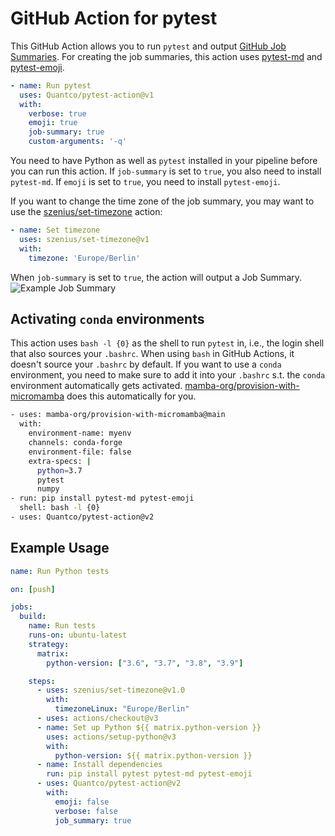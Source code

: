 # GitHub Action for pytest

This GitHub Action allows you to run `pytest` and output [GitHub Job Summaries](https://github.blog/2022-05-09-supercharging-github-actions-with-job-summaries/). For creating the job summaries, this action uses [pytest-md](https://github.com/hackebrot/pytest-md) and [pytest-emoji](https://github.com/hackebrot/pytest-emoji).

```yaml
- name: Run pytest
  uses: Quantco/pytest-action@v1
  with:
    verbose: true
    emoji: true
    job-summary: true
    custom-arguments: '-q'
```

You need to have Python as well as `pytest` installed in your pipeline before you can run this action. If `job-summary` is set to `true`, you also need to install `pytest-md`. If `emoji` is set to `true`, you need to install `pytest-emoji`.

If you want to change the time zone of the job summary, you may want to use the [szenius/set-timezone](https://github.com/marketplace/actions/set-timezone) action:
```yaml
- name: Set timezone
  uses: szenius/set-timezone@v1
  with:
    timezone: 'Europe/Berlin'
```

When `job-summary` is set to `true`, the action will output a Job Summary.
![Example Job Summary](https://user-images.githubusercontent.com/29506042/170843320-2bb104c5-5284-4fff-a83c-525da58a1a7f.png)

## Activating `conda` environments

This action uses `bash -l {0}` as the shell to run `pytest` in, 
i.e., the login shell that also sources your `.bashrc`. 
When using `bash` in GitHub Actions, it doesn't source your `.bashrc` by default. 
If you want to use a `conda` environment, you need to make sure to add it into your `.bashrc` s.t. 
the `conda` environment automatically gets activated. 
[mamba-org/provision-with-micromamba](https://github.com/mamba-org/provision-with-micromamba) 
does this automatically for you.

```bash
- uses: mamba-org/provision-with-micromamba@main
  with:
    environment-name: myenv
    channels: conda-forge
    environment-file: false
    extra-specs: |
      python=3.7
      pytest
      numpy
- run: pip install pytest-md pytest-emoji
  shell: bash -l {0}
- uses: Quantco/pytest-action@v2
```

## Example Usage

```yaml
name: Run Python tests

on: [push]

jobs:
  build:
    name: Run tests
    runs-on: ubuntu-latest
    strategy:
      matrix:
        python-version: ["3.6", "3.7", "3.8", "3.9"]

    steps:
      - uses: szenius/set-timezone@v1.0
        with:
          timezoneLinux: "Europe/Berlin"
      - uses: actions/checkout@v3
      - name: Set up Python ${{ matrix.python-version }}
        uses: actions/setup-python@v3
        with:
          python-version: ${{ matrix.python-version }}
      - name: Install dependencies
        run: pip install pytest pytest-md pytest-emoji
      - uses: Quantco/pytest-action@v2
        with:
          emoji: false
          verbose: false
          job_summary: true
```
